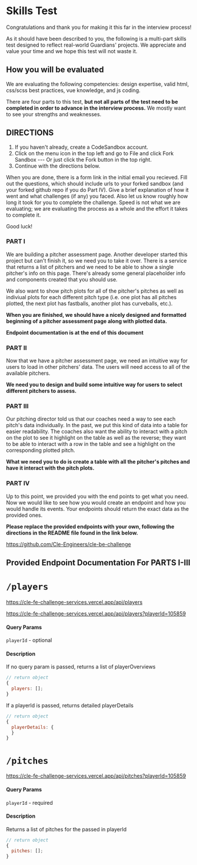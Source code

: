 # Skills Test

Congratulations and thank you for making it this far in the interview process!

As it should have been described to you, the following is a multi-part skills test designed to reflect real-world Guardians' projects. We appreciate and value your time and we hope this test will not waste it.

## How you will be evaluated

We are evaluating the following competencies: design expertise, valid html, css/scss best practices, vue knowledge, and js coding.

There are four parts to this test, **but not all parts of the test need to be completed in order to advance in the interview process.** We mostly want to see your strengths and weaknesses.

## DIRECTIONS

1. If you haven't already, create a CodeSandbox account.
2. Click on the menu icon in the top left and go to File and click Fork Sandbox --- Or just click the Fork button in the top right.
3. Continue with the directions below.

When you are done, there is a form link in the initial email you recieved. Fill out the questions, which should include urls to your forked sandbox (and your forked github repo if you do Part IV). Give a brief explanation of how it went and what challenges (if any) you faced. Also let us know roughly how long it took for you to complete the challenge. Speed is not what we are evaluating; we are evaluating the process as a whole and the effort it takes to complete it.

Good luck!

### PART I

We are building a pitcher assessment page. Another developer started this project but can't finish it, so we need you to take it over. There is a service that returns a list of pitchers and we need to be able to show a single pitcher's info on this page. There's already some general placeholder info and components created that you should use.

We also want to show pitch plots for all of the pitcher's pitches as well as indiviual plots for each different pitch type (i.e. one plot has all pitches plotted, the next plot has fastballs, another plot has curveballs, etc.).

**When you are finished, we should have a nicely designed and formatted beginning of a pitcher assessment page along with plotted data.**

**Endpoint documentation is at the end of this document**

### PART II

Now that we have a pitcher assessment page, we need an intuitive way for users to load in other pitchers' data. The users will need access to all of the available pitchers.

**We need you to design and build some intuitive way for users to select different pitchers to assess.**

### PART III

Our pitching director told us that our coaches need a way to see each pitch's data individually. In the past, we put this kind of data into a table for easier readability. The coaches also want the ability to interact with a pitch on the plot to see it highlight on the table as well as the reverse; they want to be able to interact with a row in the table and see a highlight on the corresponding plotted pitch.

**What we need you to do is create a table with all the pitcher's pitches and have it interact with the pitch plots.**

### PART IV

Up to this point, we provided you with the end points to get what you need. Now we would like to see how you would create an endpoint and how you would handle its events. Your endpoints should return the exact data as the provided ones.

**Please replace the provided endpoints with your own, following the directions in the README file found in the link below.**

https://github.com/Cle-Engineers/cle-be-challenge

## Provided Endpoint Documentation For PARTS I-III

# `/players`

https://cle-fe-challenge-services.vercel.app/api/players

https://cle-fe-challenge-services.vercel.app/api/players?playerId=105859

#### Query Params

`playerId` - optional

#### Description

If no query param is passed, returns a list of playerOverviews

```js
// return object
{
  players: [];
}
```

If a playerId is passed, returns detailed playerDetails

```js
// return object
{
  playerDetails: {
  }
}
```

# `/pitches`

https://cle-fe-challenge-services.vercel.app/api/pitches?playerId=105859

#### Query Params

`playerId` - required

#### Description

Returns a list of pitches for the passed in playerId

```js
// return object
{
  pitches: [];
}
```
